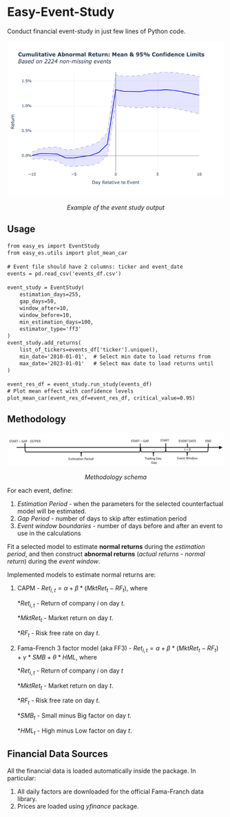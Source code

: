 # Easy-Event-Study
Conduct financial event-study in just few lines of Python code. 
<p align="center">
<img src="imgs/example_one.png" alt="image" width="800" height="auto" alt='Example of mean CAR'>
</p>
<p align="center">
  <i>Example of the event study output</i>
</p>

## Usage
```
from easy_es import EventStudy
from easy_es.utils import plot_mean_car

# Event file should have 2 columns: ticker and event_date
events = pd.read_csv('events_df.csv')

event_study = EventStudy(
    estimation_days=255,
    gap_days=50,
    window_after=10,
    window_before=10,
    min_estimation_days=100,
    estimator_type='ff3'
)
event_study.add_returns(
    list_of_tickers=events_df['ticker'].unique(),
    min_date='2010-01-01',  # Select min date to load returns from
    max_date='2023-01-01'   # Select max date to load returns until
)

event_res_df = event_study.run_study(events_df)
# Plot mean effect with confidence levels
plot_mean_car(event_res_df=event_res_df, critical_value=0.95)
```

## Methodology
<p align="center">
<img src="imgs/event_study_methodology.png" alt="image" width="800" height="auto" alt='Methodology'>
</p>
<p align="center">
  <i>Methodology schema</i>
</p>
For each event, define:

1. *Estimation Period* - when the parameters for the selected counterfactual model will be estimated.
2. *Gap Period* - number of days to skip after estimation period
3. *Event window boundaries* - number of days before and after an event to use in the calculations

Fit a selected model to estimate **normal returns** during the *estimation period*, and then construct **abnormal returns** (*actual returns - normal return*) during the *event window*. 

Implemented models to estimate normal returns are:

1. CAPM - $Ret_{i, t} = \alpha + \beta * (MktRet_{t} - RF_{t})$, where 
    
    *$Ret_{i,t}$ - Return of company $i$ on day $t$. 
    
    *$MktRet_{t}$ - Market return on day $t$. 

    *$RF_{t}$ - Risk free rate on day $t$. 

2. Fama-French 3 factor model (aka FF3) - $Ret_{i, t} = \alpha + \beta * (MktRet_{t} - RF_{t}) + \gamma * SMB + \theta * HML$, where

    *$Ret_{i,t}$ - Return of company $i$ on day $t$
    
    *$MktRet_{t}$ - Market return on day $t$. 

    *$RF_{t}$ - Risk free rate on day $t$. 

    *$SMB_{t}$ - Small minus Big factor on day $t$. 

    *$HML_{t}$ - High minus Low factor on day $t$. 

## Financial Data Sources
All the financial data is loaded automatically inside the package. In particular:

1. All daily factors are downloaded for the official Fama-Franch data library.
2. Prices are loaded using *yfinance* package.





